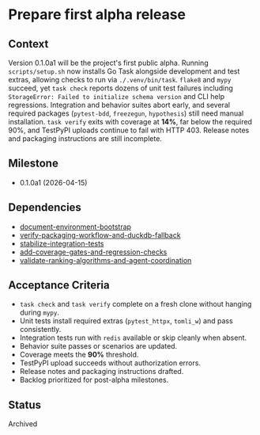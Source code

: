 # Prepare first alpha release

## Context
Version 0.1.0a1 will be the project's first public alpha. Running
`scripts/setup.sh` now installs Go Task alongside development and test extras,
allowing checks to run via `./.venv/bin/task`. `flake8` and `mypy` succeed, yet
`task check` reports dozens of unit test failures including
`StorageError: Failed to initialize schema version` and CLI help regressions.
Integration and behavior suites abort early, and several required packages
(`pytest-bdd`, `freezegun`, `hypothesis`) still need manual installation.
`task verify` exits with coverage at **14%**, far below the required 90%, and
TestPyPI uploads continue to fail with HTTP 403. Release notes and packaging
instructions are still incomplete.

## Milestone

- 0.1.0a1 (2026-04-15)

## Dependencies

- [document-environment-bootstrap](
  document-environment-bootstrap.md)
- [verify-packaging-workflow-and-duckdb-fallback](
  verify-packaging-workflow-and-duckdb-fallback.md)
- [stabilize-integration-tests](
  stabilize-integration-tests.md)
- [add-coverage-gates-and-regression-checks](
  add-coverage-gates-and-regression-checks.md)
- [validate-ranking-algorithms-and-agent-coordination](
  validate-ranking-algorithms-and-agent-coordination.md)

## Acceptance Criteria
- `task check` and `task verify` complete on a fresh clone without
  hanging during `mypy`.
- Unit tests install required extras (`pytest_httpx`, `tomli_w`) and pass
  consistently.
- Integration tests run with `redis` available or skip cleanly when absent.
- Behavior suite passes or scenarios are updated.
- Coverage meets the **90%** threshold.
- TestPyPI upload succeeds without authorization errors.
- Release notes and packaging instructions drafted.
- Backlog prioritized for post-alpha milestones.

## Status
Archived

